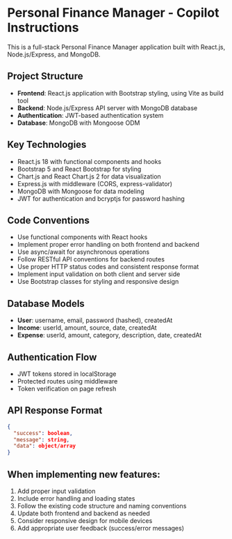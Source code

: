 <!-- Use this file to provide workspace-specific custom instructions to Copilot. For more details, visit https://code.visualstudio.com/docs/copilot/copilot-customization#_use-a-githubcopilotinstructionsmd-file -->

# Personal Finance Manager - Copilot Instructions

This is a full-stack Personal Finance Manager application built with React.js, Node.js/Express, and MongoDB.

## Project Structure
- **Frontend**: React.js application with Bootstrap styling, using Vite as build tool
- **Backend**: Node.js/Express API server with MongoDB database
- **Authentication**: JWT-based authentication system
- **Database**: MongoDB with Mongoose ODM

## Key Technologies
- React.js 18 with functional components and hooks
- Bootstrap 5 and React Bootstrap for styling
- Chart.js and React Chart.js 2 for data visualization
- Express.js with middleware (CORS, express-validator)
- MongoDB with Mongoose for data modeling
- JWT for authentication and bcryptjs for password hashing

## Code Conventions
- Use functional components with React hooks
- Implement proper error handling on both frontend and backend
- Use async/await for asynchronous operations
- Follow RESTful API conventions for backend routes
- Use proper HTTP status codes and consistent response format
- Implement input validation on both client and server side
- Use Bootstrap classes for styling and responsive design

## Database Models
- **User**: username, email, password (hashed), createdAt
- **Income**: userId, amount, source, date, createdAt
- **Expense**: userId, amount, category, description, date, createdAt

## Authentication Flow
- JWT tokens stored in localStorage
- Protected routes using middleware
- Token verification on page refresh

## API Response Format
```json
{
  "success": boolean,
  "message": string,
  "data": object/array
}
```

## When implementing new features:
1. Add proper input validation
2. Include error handling and loading states
3. Follow the existing code structure and naming conventions
4. Update both frontend and backend as needed
5. Consider responsive design for mobile devices
6. Add appropriate user feedback (success/error messages)
